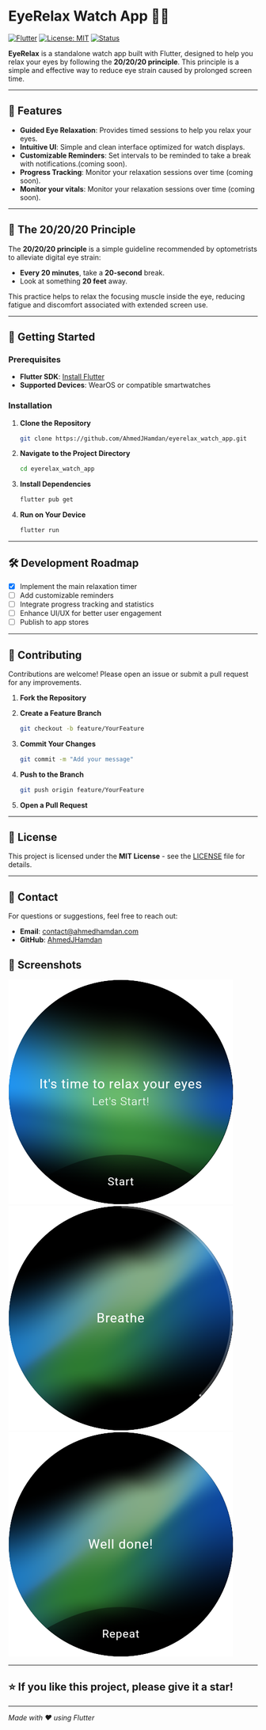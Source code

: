 # EyeRelax Watch App 📱👀

[![Flutter](https://img.shields.io/badge/Flutter-3.0-blue.svg)](https://flutter.dev/)
[![License: MIT](https://img.shields.io/badge/License-MIT-yellow.svg)](https://opensource.org/licenses/MIT)
[![Status](https://img.shields.io/badge/Status-Work%20in%20Progress-orange.svg)](#)

**EyeRelax** is a standalone watch app built with Flutter, designed to help you relax your eyes by following the **20/20/20 principle**. This principle is a simple and effective way to reduce eye strain caused by prolonged screen time.

---

## 🌟 Features

- **Guided Eye Relaxation**: Provides timed sessions to help you relax your eyes.
- **Intuitive UI**: Simple and clean interface optimized for watch displays.
- **Customizable Reminders**: Set intervals to be reminded to take a break with notifications.(coming soon).
- **Progress Tracking**: Monitor your relaxation sessions over time (coming soon).
- **Monitor your vitals**: Monitor your relaxation sessions over time (coming soon).


---

## 📖 The 20/20/20 Principle

The **20/20/20 principle** is a simple guideline recommended by optometrists to alleviate digital eye strain:

- **Every 20 minutes**, take a **20-second** break.
- Look at something **20 feet** away.

This practice helps to relax the focusing muscle inside the eye, reducing fatigue and discomfort associated with extended screen use.

---

## 🚀 Getting Started

### Prerequisites

- **Flutter SDK**: [Install Flutter](https://flutter.dev/docs/get-started/install)
- **Supported Devices**: WearOS or compatible smartwatches

### Installation

1. **Clone the Repository**

   ```bash
   git clone https://github.com/AhmedJHamdan/eyerelax_watch_app.git
   ```

2. **Navigate to the Project Directory**

   ```bash
   cd eyerelax_watch_app
   ```

3. **Install Dependencies**

   ```bash
   flutter pub get
   ```

4. **Run on Your Device**

   ```bash
   flutter run
   ```

---

## 🛠️ Development Roadmap

- [x] Implement the main relaxation timer
- [ ] Add customizable reminders
- [ ] Integrate progress tracking and statistics
- [ ] Enhance UI/UX for better user engagement
- [ ] Publish to app stores

---

## 🤝 Contributing

Contributions are welcome! Please open an issue or submit a pull request for any improvements.

1. **Fork the Repository**
2. **Create a Feature Branch**

   ```bash
   git checkout -b feature/YourFeature
   ```

3. **Commit Your Changes**

   ```bash
   git commit -m "Add your message"
   ```

4. **Push to the Branch**

   ```bash
   git push origin feature/YourFeature
   ```

5. **Open a Pull Request**

---

## 📄 License

This project is licensed under the **MIT License** - see the [LICENSE](LICENSE) file for details.

---

## 📧 Contact

For questions or suggestions, feel free to reach out:

- **Email**: [contact@ahmedhamdan.com](mailto:contact@ahmedhamdan.com)
- **GitHub**: [AhmedJHamdan](https://github.com/AhmedJHamdan)



## 📸 Screenshots
![Main screen](assets/images/main_screen.png)
![Relax screen](assets/images/relax_screen.png)
![Repeat screen](assets/images/repeat_screen.png)



---

## ⭐ If you like this project, please give it a star!

---

*Made with ❤️ using Flutter*
